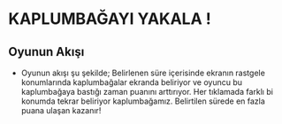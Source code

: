 # KAPLUMBAĞAYI YAKALA !
## Oyunun Akışı
* Oyunun akışı şu şekilde;
Belirlenen süre içerisinde ekranın rastgele konumlarında kaplumbağalar ekranda beliriyor ve oyuncu bu kaplumbağaya bastığı zaman puanını arttırıyor. Her tıklamada farklı bi konumda tekrar beliriyor kaplumbağamız. Belirtilen sürede en fazla puana ulaşan kazanır!
